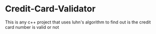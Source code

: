 # Credit-Card-Validator
This is any c++ project that uses luhn's algorithm to find out is the credit card number is valid or not 
